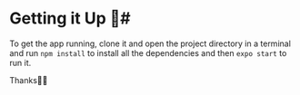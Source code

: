  # Getting it Up 🚀#
 To get the app running, clone it and open the project directory in a terminal and run `npm install` to install all the dependencies and then `expo start` to run it.

 Thanks🧑‍💻